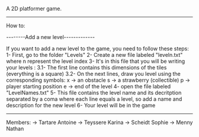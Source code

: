 A 2D platformer game.

------------------------------
How to:

--------Add a new level-------------

If you want to add a new level to the game, you need to follow these steps:
    1- First, go to the folder "Levels"
    2- Create a new file labeled "leveln.txt" where n represent the level index
    3- It's in this file that you will be writing your levels : 
        3.1- The first line contains this dimensions of the tiles (everything is a square)
        3.2- On the next lines, draw you level using the corresponding symbols:
            x -> an obstacle
            s -> a strawberry (collectible)
            p -> player starting position
            e -> end of the level
    4- open the file labeled "LevelNames.txt"
    5- This file contains the level name and its decritption separated by a coma where each line equals a level, so add a name and description for the new level
    6- Your level will be in the game
    
--------------------------
Members:
-> Tartare Antoine
-> Teyssere Karina
-> Scheidt Sophie
-> Menny Nathan